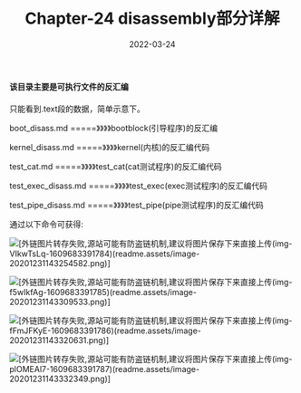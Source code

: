 ﻿---
title: Chapter-24 disassembly部分详解
description: Chapter 24 of FreeFlyOS
toc: true
authors:
tags:
weight: 24
categories:
series:
date: '2022-03-24'
lastmod: '2022-03-24'
draft: false
---
#### 该目录主要是可执行文件的反汇编

只能看到.text段的数据，简单示意下。

boot_disass.md  =====》》》》bootblock(引导程序)的反汇编

kernel_disass.md   =====》》》》kernel(内核)的反汇编代码

test_cat.md =====》》》》test_cat(cat测试程序)的反汇编代码

test_exec_disass.md =====》》》》test_exec(exec测试程序)的反汇编代码

test_pipe_disass.md =====》》》》test_pipe(pipe测试程序)的反汇编代码

通过以下命令可获得:

![\[外链图片转存失败,源站可能有防盗链机制,建议将图片保存下来直接上传(img-VIkwTsLq-1609683391784)(readme.assets/image-20201231143254582.png)\]](https://img-blog.csdnimg.cn/20210103221647465.png?x-oss-process=image/watermark,type_ZmFuZ3poZW5naGVpdGk,shadow_10,text_aHR0cHM6Ly9ibG9nLmNzZG4ubmV0L2N5Mjk1OTU3NDEw,size_16,color_FFFFFF,t_70)


![\[外链图片转存失败,源站可能有防盗链机制,建议将图片保存下来直接上传(img-f5wIkfAg-1609683391785)(readme.assets/image-20201231143309533.png)\]](https://img-blog.csdnimg.cn/20210103221657915.png)


![\[外链图片转存失败,源站可能有防盗链机制,建议将图片保存下来直接上传(img-fFmJFKyE-1609683391786)(readme.assets/image-20201231143320631.png)\]](https://img-blog.csdnimg.cn/20210103221708746.png?x-oss-process=image/watermark,type_ZmFuZ3poZW5naGVpdGk,shadow_10,text_aHR0cHM6Ly9ibG9nLmNzZG4ubmV0L2N5Mjk1OTU3NDEw,size_16,color_FFFFFF,t_70)


![\[外链图片转存失败,源站可能有防盗链机制,建议将图片保存下来直接上传(img-plOMEAl7-1609683391787)(readme.assets/image-20201231143332349.png)\]](https://img-blog.csdnimg.cn/20210103221720384.png?x-oss-process=image/watermark,type_ZmFuZ3poZW5naGVpdGk,shadow_10,text_aHR0cHM6Ly9ibG9nLmNzZG4ubmV0L2N5Mjk1OTU3NDEw,size_16,color_FFFFFF,t_70)



